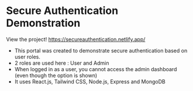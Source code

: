 # Secure Authentication Demonstration

View the project!
https://secureauthentication.netlify.app/

- This portal was created to demonstrate secure authentication based on user roles.
- 2 roles are used here : User and Admin
- When logged in as a user, you cannot access the admin dashboard (even though the option is shown)
- It uses React.js, Tailwind CSS, Node.js, Express and MongoDB
